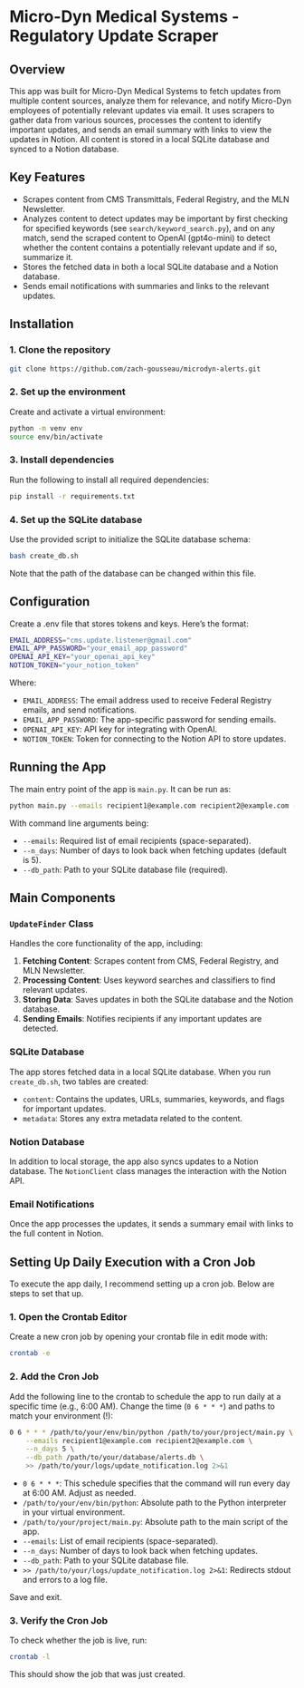 # Micro-Dyn Medical Systems - Regulatory Update Scraper

## Overview

This app was built for Micro-Dyn Medical Systems to fetch updates from multiple content sources, analyze them for relevance, and notify Micro-Dyn employees of potentially relevant updates via email. It uses scrapers to gather data from various sources, processes the content to identify important updates, and sends an email summary with links to view the updates in Notion. All content is stored in a local SQLite database and synced to a Notion database.

## Key Features

- Scrapes content from CMS Transmittals, Federal Registry, and the MLN Newsletter.
- Analyzes content to detect updates may be important by first checking for specified keywords (see `search/keyword_search.py`), and on any match, send the scraped content to OpenAI (gpt4o-mini) to detect whether the content contains a potentially relevant update and if so, summarize it.
- Stores the fetched data in both a local SQLite database and a Notion database.
- Sends email notifications with summaries and links to the relevant updates.

## Installation

### 1. Clone the repository

```bash
git clone https://github.com/zach-gousseau/microdyn-alerts.git
```

### 2. Set up the environment

Create and activate a virtual environment:

```bash
python -m venv env
source env/bin/activate
```

### 3. Install dependencies

Run the following to install all required dependencies:

```bash
pip install -r requirements.txt
```

### 4. Set up the SQLite database

Use the provided script to initialize the SQLite database schema:

```bash
bash create_db.sh
```

Note that the path of the database can be changed within this file.

## Configuration

Create a .env file that stores tokens and keys. Here’s the format:

```bash
EMAIL_ADDRESS="cms.update.listener@gmail.com"
EMAIL_APP_PASSWORD="your_email_app_password"
OPENAI_API_KEY="your_openai_api_key"
NOTION_TOKEN="your_notion_token"
```

Where:

- `EMAIL_ADDRESS`: The email address used to receive Federal Registry emails, and send notifications.
- `EMAIL_APP_PASSWORD`: The app-specific password for sending emails.
- `OPENAI_API_KEY`: API key for integrating with OpenAI.
- `NOTION_TOKEN`: Token for connecting to the Notion API to store updates.

## Running the App

The main entry point of the app is `main.py`. It can be run as:

```bash
python main.py --emails recipient1@example.com recipient2@example.com --n_days 5 --db_path /path/to/your/database/alerts.db
```

With command line arguments being:

- `--emails`: Required list of email recipients (space-separated).
- `--n_days`: Number of days to look back when fetching updates (default is 5).
- `--db_path`: Path to your SQLite database file (required).

## Main Components

### `UpdateFinder` Class

Handles the core functionality of the app, including:
1. **Fetching Content**: Scrapes content from CMS, Federal Registry, and MLN Newsletter.
2. **Processing Content**: Uses keyword searches and classifiers to find relevant updates.
3. **Storing Data**: Saves updates in both the SQLite database and the Notion database.
4. **Sending Emails**: Notifies recipients if any important updates are detected.

### SQLite Database

The app stores fetched data in a local SQLite database. When you run `create_db.sh`, two tables are created:
- `content`: Contains the updates, URLs, summaries, keywords, and flags for important updates.
- `metadata`: Stores any extra metadata related to the content.

### Notion Database

In addition to local storage, the app also syncs updates to a Notion database. The `NotionClient` class manages the interaction with the Notion API.

### Email Notifications

Once the app processes the updates, it sends a summary email with links to the full content in Notion.

## Setting Up Daily Execution with a Cron Job

To execute the app daily, I recommend setting up a cron job. Below are steps to set that up. 

### 1. Open the Crontab Editor

Create a new cron job by opening your crontab file in edit mode with:

```bash
crontab -e
```

### 2. Add the Cron Job

Add the following line to the crontab to schedule the app to run daily at a specific time (e.g., 6:00 AM). Change the time (`0 6 * * *`) and paths to match your environment (!):

```bash
0 6 * * * /path/to/your/env/bin/python /path/to/your/project/main.py \
    --emails recipient1@example.com recipient2@example.com \
    --n_days 5 \
    --db_path /path/to/your/database/alerts.db \
    >> /path/to/your/logs/update_notification.log 2>&1

```

- `0 6 * * *`: This schedule specifies that the command will run every day at 6:00 AM. Adjust as needed.
- `/path/to/your/env/bin/python`: Absolute path to the Python interpreter in your virtual environment.
- `/path/to/your/project/main.py`: Absolute path to the main script of the app.
- `--emails`: List of email recipients (space-separated).
- `--n_days`: Number of days to look back when fetching updates.
- `--db_path`: Path to your SQLite database file.
- `>> /path/to/your/logs/update_notification.log 2>&1`: Redirects stdout and errors to a log file.

Save and exit.

### 3. Verify the Cron Job

To check whether the job is live, run:

```bash
crontab -l
```

This should show the job that was just created. 